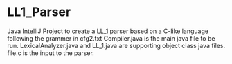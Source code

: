 # LL1_Parser
Java IntelliJ Project to create a LL_1 parser based on a C-like language following the grammer in cfg2.txt
Compiler.java is the main java file to be run.
LexicalAnalyzer.java and LL_1.java are supporting object class java files.
file.c is the input to the parser.
